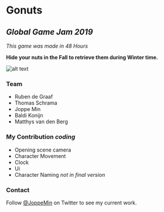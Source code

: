 # Gonuts
## _Global Game Jam 2019_
_This game was made in 48 Hours_

**Hide your nuts in the Fall to retrieve them during Winter time.**

![alt text](https://media.giphy.com/media/6b9WaRlopNRtRRudTs/giphy.gif)


### Team
- Ruben de Graaf
- Thomas Schrama
- Joppe Min
- Baldi Konijn
- Matthys van den Berg

### My Contribution _coding_
- Opening scene camera
- Character Movement
- Clock
- Ui
- Character Naming _not in final version_

### Contact
Follow [@JoppeMin](https://twitter.com/JoppeMin) on Twitter to see my current work.
